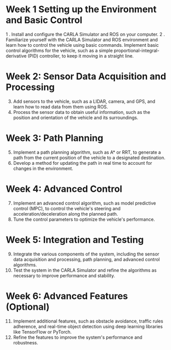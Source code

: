 # Week 1 Setting up the Environment and Basic Control
1 . Install and configure the CARLA Simulator and ROS on your computer.
2 . Familiarize yourself with the CARLA Simulator and ROS environment and learn how to control the vehicle using basic commands.
Implement basic control algorithms for the vehicle, such as a simple proportional-integral-derivative (PID) controller, to keep it moving in a straight line.
# Week 2: Sensor Data Acquisition and Processing
3. Add sensors to the vehicle, such as a LIDAR, camera, and GPS, and learn how to read data from them using ROS.
4. Process the sensor data to obtain useful information, such as the position and orientation of the vehicle and its surroundings.
# Week 3: Path Planning
5. Implement a path planning algorithm, such as A* or RRT, to generate a path from the current position of the vehicle to a designated destination.
6. Develop a method for updating the path in real time to account for changes in the environment.
# Week 4: Advanced Control
7. Implement an advanced control algorithm, such as model predictive control (MPC), to control the vehicle's steering and acceleration/deceleration along the planned path.
8. Tune the control parameters to optimize the vehicle's performance.
# Week 5: Integration and Testing
9. Integrate the various components of the system, including the sensor data acquisition and processing, path planning, and advanced control algorithms.
10. Test the system in the CARLA Simulator and refine the algorithms as necessary to improve performance and stability.
# Week 6: Advanced Features (Optional)
11. Implement additional features, such as obstacle avoidance, traffic rules adherence, and real-time object detection using deep learning libraries like TensorFlow or PyTorch.
12. Refine the features to improve the system's performance and robustness.
